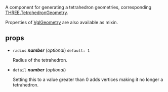 A component for generating a tetrahedron geometries,
corresponding [THREE.TetrohedronGeometry](https://threejs.org/docs/index.html#api/geometries/TetrohedronGeometry).

Properties of [VglGeometry](vgl-geometry) are also available as mixin. 

## props 

- `radius` ***number*** (*optional*) `default: 1` 

  Radius of the tetrahedron. 

- `detail` ***number*** (*optional*) 

  Setting this to a value greater than 0 adds vertices making it no longer a tetrahedron. 

